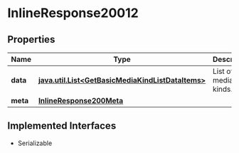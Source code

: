 

# InlineResponse20012


## Properties

Name | Type | Description | Notes
------------ | ------------- | ------------- | -------------
**data** | [**java.util.List&lt;GetBasicMediaKindListDataItems&gt;**](GetBasicMediaKindListDataItems.md) | List of media kinds. |  [optional]
**meta** | [**InlineResponse200Meta**](InlineResponse200Meta.md) |  |  [optional]


## Implemented Interfaces

* Serializable


